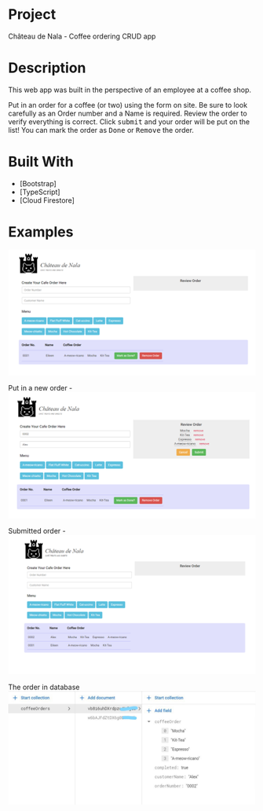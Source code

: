 # Project
Château de Nala - Coffee ordering CRUD app

# Description

This web app was built in the perspective of an employee at a coffee shop.

Put in an order for a coffee (or two) using the form on site. Be sure to look carefully as an Order number and a Name is required. Review the order to verify everything is correct. Click <kbd>submit</kbd> and your order will be put on the list! You can mark the order as <kbd>Done</kbd> or <kbd>Remove</kbd> the order.

# Built With

- [Bootstrap]
- [TypeScript]
- [Cloud Firestore]

# Examples

![Image of Reservation](/catcafe_landing.png)

Put in a new order -
![Image of Reservation](/catcafe_neworder.png)

Submitted order -
![Image of Reservation](/catcafe_submit.png)

The order in database
![Image of Reservation](/nalacafe_db.jpg)
